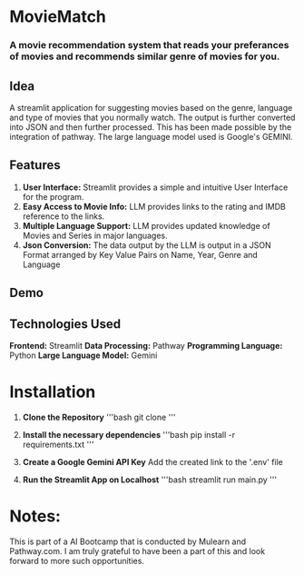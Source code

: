 # MovieMatch

### A movie recommendation system that reads your preferances of movies and recommends similar genre of movies for you. 

## Idea
A streamlit application for suggesting movies based on the genre, language and type of movies that you normally watch. The output is further converted into JSON and then further processed. This has been made possible by the integration of pathway. The large language model used is Google's GEMINI.

## Features
1) **User Interface:** Streamlit provides a simple and intuitive User Interface for the program.
2) **Easy Access to Movie Info:** LLM provides links to the rating and IMDB reference to the links.
3) **Multiple Language Support:** LLM provides updated knowledge of Movies and Series in major languages.
4) **Json Conversion:** The data output by the LLM is output in a JSON Format arranged by Key Value Pairs on Name, Year, Genre and Language

## Demo

## Technologies Used
**Frontend:** Streamlit
**Data Processing:** Pathway
**Programming Language:** Python
**Large Language Model:** Gemini

# Installation
1. **Clone the Repository**
    '''bash
    git clone 
    '''

2. **Install the necessary dependencies**
    '''bash
    pip install -r requirements.txt
    '''

3. **Create a Google Gemini API Key**
    Add the created link to the '.env' file


4. **Run the Streamlit App on Localhost**
    '''bash
    streamlit run main.py
    '''

# Notes:
This is part of a AI Bootcamp that is conducted by Mulearn and Pathway.com. I am truly grateful to have been a part of this and look forward to more such opportunities.